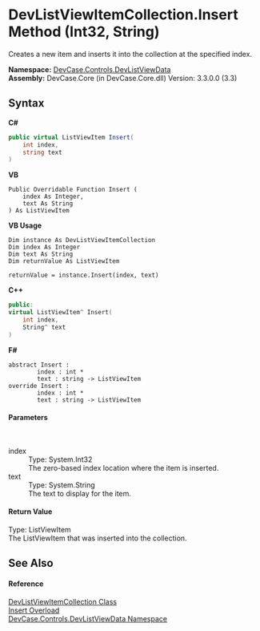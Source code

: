 # DevListViewItemCollection.Insert Method (Int32, String)
 

Creates a new item and inserts it into the collection at the specified index.

**Namespace:**&nbsp;<a href="N_DevCase_Controls_DevListViewData">DevCase.Controls.DevListViewData</a><br />**Assembly:**&nbsp;DevCase.Core (in DevCase.Core.dll) Version: 3.3.0.0 (3.3)

## Syntax

**C#**<br />
``` C#
public virtual ListViewItem Insert(
	int index,
	string text
)
```

**VB**<br />
``` VB
Public Overridable Function Insert ( 
	index As Integer,
	text As String
) As ListViewItem
```

**VB Usage**<br />
``` VB Usage
Dim instance As DevListViewItemCollection
Dim index As Integer
Dim text As String
Dim returnValue As ListViewItem

returnValue = instance.Insert(index, text)
```

**C++**<br />
``` C++
public:
virtual ListViewItem^ Insert(
	int index, 
	String^ text
)
```

**F#**<br />
``` F#
abstract Insert : 
        index : int * 
        text : string -> ListViewItem 
override Insert : 
        index : int * 
        text : string -> ListViewItem 
```


#### Parameters
&nbsp;<dl><dt>index</dt><dd>Type: System.Int32<br />The zero-based index location where the item is inserted.</dd><dt>text</dt><dd>Type: System.String<br />The text to display for the item.</dd></dl>

#### Return Value
Type: ListViewItem<br />The ListViewItem that was inserted into the collection.

## See Also


#### Reference
<a href="T_DevCase_Controls_DevListViewData_DevListViewItemCollection">DevListViewItemCollection Class</a><br /><a href="Overload_DevCase_Controls_DevListViewData_DevListViewItemCollection_Insert">Insert Overload</a><br /><a href="N_DevCase_Controls_DevListViewData">DevCase.Controls.DevListViewData Namespace</a><br />